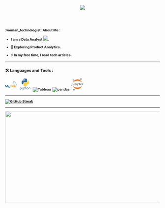 <div id="header" align="center">
  <img src="https://i.giphy.com/media/v1.Y2lkPTc5MGI3NjExdnM5MmR0Z2d0bm1xb2lkcjhhOThvd3M1ZnFhenl3bXA5NDh2YjA2biZlcD12MV9pbnRlcm5hbF9naWZfYnlfaWQmY3Q9cw/VPnfM9bmR0ZaQo3qtK/giphy.gif" width="100"/>
</div>


</div>
<div id="badges" align="center">
<img src="https://komarev.com/ghpvc/?username=ulianaianova&style=flat-square&color=blue" alt=""/>
<h1>
  

<div align="left" style="font-size: 11px;">
 :woman_technologist: About Me :

- I am a Data Analyst <img src="https://media.giphy.com/media/WUlplcMpOCEmTGBtBW/giphy.gif" width="30">.

- :seedling: Exploring Product Analytics.

- :zap: In my free time, I read tech articles.

---

### :hammer_and_wrench: Languages and Tools :
<div>
  <img src="https://github.com/devicons/devicon/blob/master/icons/mysql/mysql-original-wordmark.svg" title="SQL" alt="SQL" width="40" height="40"/>&nbsp;
  <img src="https://github.com/devicons/devicon/blob/master/icons/python/python-original-wordmark.svg" title="Python" alt="Python" width="40" height="40"/>&nbsp;
  <img src="https://cdn.worldvectorlogo.com/logos/tableau-software.svg" title="Tableau" alt="Tableau" width="40" height="40"/>&nbsp;
  <img src="https://pandas.pydata.org/static/img/pandas_mark.svg" title="pandas" alt="pandas" width="40" height="40"/>&nbsp;
  <img src="https://github.com/devicons/devicon/blob/master/icons/jupyter/jupyter-original-wordmark.svg" title="Jupyter Notebook" alt="Jupyter Notebook" width="40" height="40"/>&nbsp;
</div>

---

[![GitHub Streak](http://github-readme-streak-stats.herokuapp.com?user=ulianaianova&theme=dark&background=000000)](https://git.io/streak-stats)

---


<div align="center">
  <img src="https://i.giphy.com/media/v1.Y2lkPTc5MGI3NjExdmo0NGRuc3ZqYjM0cG5kcjg5anExajhxdXhkcmQ5YXN6NGh5aG5sYSZlcD12MV9pbnRlcm5hbF9naWZfYnlfaWQmY3Q9Zw/PmAjqmm4beKervYzFr/giphy.gif" width="600" height="300"/>
</div>

